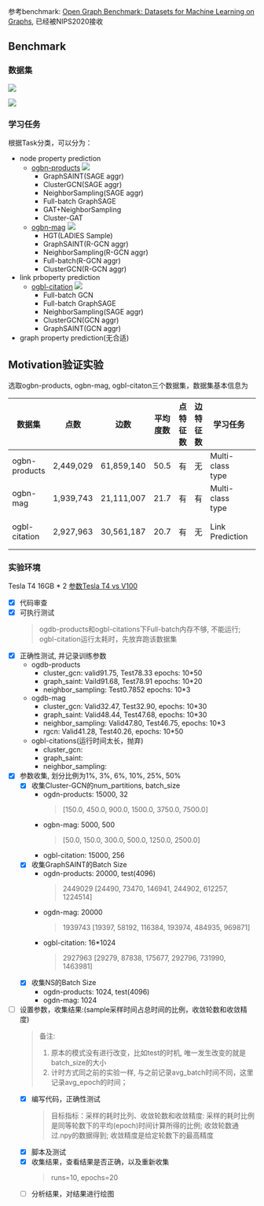 参考benchmark: [Open Graph Benchmark: Datasets for Machine Learning on Graphs](https://ogb.stanford.edu/docs/home/), 已经被NIPS2020接收

## Benchmark

### 数据集
![](figs/table2.png)

![](figs/table3.png)

### 学习任务

根据Task分类，可以分为：
- node property prediction
    - [ogbn-products](https://ogb.stanford.edu/docs/leader_nodeprop/)
    ![](figs/node-ogbn-products.png)
        - GraphSAINT(SAGE aggr)
        - ClusterGCN(SAGE aggr)
        - NeighborSampling(SAGE aggr)
        - Full-batch GraphSAGE
        - GAT+NeighborSampling
        - Cluster-GAT
    - [ogbn-mag](https://ogb.stanford.edu/docs/leader_nodeprop/)
    ![](figs/node-ogbn-mag.png)
        - HGT(LADIES Sample)
        - GraphSAINT(R-GCN aggr)
        - NeighborSampling(R-GCN aggr)
        - Full-batch(R-GCN aggr)
        - ClusterGCN(R-GCN aggr)
- link prboperty prediction
    - [ogbl-citation](https://ogb.stanford.edu/docs/leader_linkprop/)
    ![](figs/link-ogbl-citation.png)
        - Full-batch GCN
        - Full-batch GraphSAGE
        - NeighborSampling(SAGE aggr)
        - ClusterGCN(GCN aggr)
        - GraphSAINT(GCN aggr)
- graph property prediction(无合适)


## Motivation验证实验

选取ogbn-products, ogbn-mag, ogbl-citaton三个数据集，数据集基本信息为

| 数据集 | 点数 | 边数 | 平均度数 | 点特征数 | 边特征数 | 学习任务 | 采样算法 | 基本模型 |
| --- | --- | --- | --- | --- | --- | --- | --- | -- |
| ogbn-products | 2,449,029 | 61,859,140 | 50.5 | 有 | 无 | Multi-class type | full, NS(NeigborSampling), Cluster, GraphSAINT |SAGE aggr |
| ogbn-mag | 1,939,743 | 21,111,007 | 21.7 | 有 | 有 | Multi-class type | full, NS(NeigborSampling), Cluster, GraphSAINT | RGCN aggr |
| ogbl-citation | 2,927,963 | 30,561,187 | 20.7| 有 | 无 | Link Prediction |  full, NS(NeigborSampling), Cluster, GraphSAINT | GCN aggr(缺NS) |

### 实验环境

Tesla T4 16GB * 2
[参数Tesla T4 vs V100](https://blog.csdn.net/tony_vip/article/details/105658715)

- [x] 代码审查
- [x] 可执行测试
    > ogdb-products和ogbl-citations下Full-batch内存不够, 不能运行; ogbl-citation运行太耗时，先放弃跑该数据集
- [x] 正确性测试, 并记录训练参数
    - ogdb-products
        - cluster_gcn: valid91.75, Test78.33  epochs: 10*50
        - graph_saint: Vaild91.68, Test78.91  epochs: 10*20
        - neighbor_sampling: Test0.7852 epochs: 10*3
    - ogdb-mag
        - cluster_gcn: Valid32.47, Test32.90, epochs: 10*30
        - graph_saint: Valid48.44, Test47.68, epochs: 10*30
        - neighbor_sampling: Valid47.80, Test46.75, epochs: 10*3
        - rgcn: Valid41.28, Test40.26, epochs: 10*50
    - ogbl-citations(运行时间太长，抛弃)
        - cluster_gcn: 
        - graph_saint:
        - neighbor_sampling: 
- [x] 参数收集, 划分比例为1%, 3%, 6%, 10%, 25%, 50%
    - [x] 收集Cluster-GCN的num_partitions, batch_size
        - ogdn-products: 15000, 32
            > [150.0, 450.0, 900.0, 1500.0, 3750.0, 7500.0]
        - ogbn-mag: 5000, 500
            > [50.0, 150.0, 300.0, 500.0, 1250.0, 2500.0]
        - ogbl-citation: 15000, 256
    - [x] 收集GraphSAINT的Batch Size
        - ogdn-products: 20000, test(4096)
            > 2449029
            > [24490, 73470, 146941, 244902, 612257, 1224514]
        - ogdn-mag: 20000
            > 1939743
            > [19397, 58192, 116384, 193974, 484935, 969871]
        - ogbl-citation: 16*1024
            > 2927963
            > [29279, 87838, 175677, 292796, 731990, 1463981]
    - [x] 收集NS的Batch Size
        - ogdn-products: 1024, test(4096)
        - ogdn-mag: 1024
- [ ] 设置参数，收集结果:(sample采样时间占总时间的比例，收敛轮数和收敛精度)
    > 备注: 
    > 1. 原本的模式没有进行改变，比如test的时机, 唯一发生改变的就是batch_size的大小
    > 2. 计时方式同之前的实验一样, 与之前记录avg_batch时间不同，这里记录avg_epoch的时间；
    - [x] 编写代码，正确性测试
        > 目标指标：采样的耗时比列、收敛轮数和收敛精度: 采样的耗时比例是同等轮数下的平均(epoch)时间计算所得的比例; 收敛轮数通过.npy的数据得到; 收敛精度是给定轮数下的最高精度
    - [x] 脚本及测试
    - [x] 收集结果，查看结果是否正确，以及重新收集
        > runs=10, epochs=20
    - [ ] 分析结果，对结果进行绘图